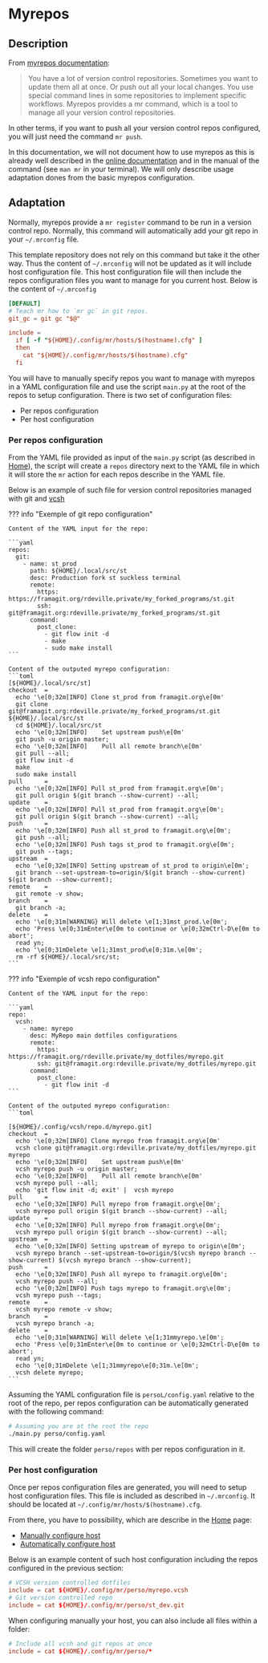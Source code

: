 # Myrepos

## Description

From [myrepos documentation][myrepos_doc]:

> You have a lot of version control repositories. Sometimes you want to update
> them all at once. Or push out all your local changes. You use special command
> lines in some repositories to implement specific workflows. Myrepos provides a
> mr command, which is a tool to manage all your version control repositories.

In other terms, if you want to push all your version control repos configured,
you will just need the command `mr push`.

In this documentation, we will not document how to use myrepos as this is already
well described in the [online documentation][myrepos_doc] and in the manual of
the command (see `man mr` in your terminal). We will only describe usage
adaptation dones from the basic myrepos configuration.

## Adaptation

Normally, myrepos provide a `mr register` command to be run in a version control
repo. Normally, this command will automatically add your git repo in your
`~/.mrconfig` file.

This template repository does not rely on this command but take it the other
way. Thus the content of `~/.mrconfig` will not be updated as it will include
host configuration file. This host configuration file will then include the
repos configuration files you want to manage for you current host. Below is the
content of `~/.mrconfig`

```toml
[DEFAULT]
# Teach mr how to `mr gc` in git repos.
git_gc = git gc "$@"

include =
  if [ -f "${HOME}/.config/mr/hosts/$(hostname).cfg" ]
  then
    cat "${HOME}/.config/mr/hosts/$(hostname).cfg"
  fi
```

You will have to manually specify repos you want to manage with myrepos in
a YAML configuration file and use the script `main.py` at the root of the repos
to setup configuration. There is two set of configuration files:

  * Per repos configuration
  * Per host configuration

### Per repos configuration

From the YAML file provided as input of the `main.py` script (as described in
[Home][home]), the script will create a `repos` directory next to the YAML file
in which it will store the `mr` action for each repos describe in the YAML file.

Below is an example of such file for version control repositories managed with
git and [vcsh]


??? info "Exemple of git repo configuration"

    Content of the YAML input for the repo:

    ```yaml
    repos:
      git:
        - name: st_prod
          path: ${HOME}/.local/src/st
          desc: Production fork st suckless terminal
          remote:
            https: https://framagit.org/rdeville.private/my_forked_programs/st.git
            ssh: git@framagit.org:rdeville.private/my_forked_programs/st.git
          command:
            post_clone:
              - git flow init -d
              - make
              - sudo make install
    ```

    Content of the outputed myrepo configuration:
    ```toml
    [${HOME}/.local/src/st]
    checkout  =
      echo '\e[0;32m[INFO] Clone st_prod from framagit.org\e[0m'
      git clone git@framagit.org:rdeville.private/my_forked_programs/st.git ${HOME}/.local/src/st
      cd ${HOME}/.local/src/st
      echo '\e[0;32m[INFO]    Set upstream push\e[0m'
      git push -u origin master;
      echo '\e[0;32m[INFO]    Pull all remote branch\e[0m'
      git pull --all;
      git flow init -d
      make
      sudo make install
    pull      =
      echo '\e[0;32m[INFO] Pull st_prod from framagit.org\e[0m';
      git pull origin $(git branch --show-current) --all;
    update    =
      echo '\e[0;32m[INFO] Pull st_prod from framagit.org\e[0m';
      git pull origin $(git branch --show-current) --all;
    push      =
      echo '\e[0;32m[INFO] Push all st_prod to framagit.org\e[0m';
      git push --all;
      echo '\e[0;32m[INFO] Push tags st_prod to framagit.org\e[0m';
      git push --tags;
    upstream  =
      echo '\e[0;32m[INFO] Setting upstream of st_prod to origin\e[0m';
      git branch --set-upstream-to=origin/$(git branch --show-current) $(git branch --show-current);
    remote    =
      git remote -v show;
    branch    =
      git branch -a;
    delete    =
      echo '\e[0;31m[WARNING} Will delete \e[1;31mst_prod.\e[0m';
      echo 'Press \e[0;31mEnter\e[0m to continue or \e[0;32mCtrl-D\e[0m to abort';
      read yn;
      echo '\e[0;31mDelete \e[1;31mst_prod\e[0;31m.\e[0m';
      rm -rf ${HOME}/.local/src/st;
    ```

??? info "Exemple of vcsh repo configuration"


    Content of the YAML input for the repo:

    ```yaml
    repo:
      vcsh:
        - name: myrepo
          desc: MyRepo main dotfiles configurations
          remote:
            https: https://framagit.org/rdeville.private/my_dotfiles/myrepo.git
            ssh: git@framagit.org:rdeville.private/my_dotfiles/myrepo.git
          command:
            post_clone:
              - git flow init -d
    ```

    Content of the outputed myrepo configuration:
    ```toml

    [${HOME}/.config/vcsh/repo.d/myrepo.git]
    checkout  =
      echo '\e[0;32m[INFO] Clone myrepo from framagit.org\e[0m'
      vcsh clone git@framagit.org:rdeville.private/my_dotfiles/myrepo.git myrepo
      echo '\e[0;32m[INFO]    Set upstream push\e[0m'
      vcsh myrepo push -u origin master;
      echo '\e[0;32m[INFO]    Pull all remote branch\e[0m'
      vcsh myrepo pull --all;
      echo 'git flow init -d; exit' |  vcsh myrepo
    pull      =
      echo '\e[0;32m[INFO] Pull myrepo from framagit.org\e[0m';
      vcsh myrepo pull origin $(git branch --show-current) --all;
    update    =
      echo '\e[0;32m[INFO] Pull myrepo from framagit.org\e[0m';
      vcsh myrepo pull origin $(git branch --show-current) --all;
    upstream  =
      echo '\e[0;32m[INFO] Setting upstream of myrepo to origin\e[0m';
      vcsh myrepo branch --set-upstream-to=origin/$(vcsh myrepo branch --show-current) $(vcsh myrepo branch --show-current);
    push      =
      echo '\e[0;32m[INFO] Push all myrepo to framagit.org\e[0m';
      vcsh myrepo push --all;
      echo '\e[0;32m[INFO] Push tags myrepo to framagit.org\e[0m';
      vcsh myrepo push --tags;
    remote    =
      vcsh myrepo remote -v show;
    branch    =
      vcsh myrepo branch -a;
    delete    =
      echo '\e[0;31m[WARNING] Will delete \e[1;31mmyrepo.\e[0m';
      echo 'Press \e[0;31mEnter\e[0m to continue or \e[0;32mCtrl-D\e[0m to abort';
      read yn;
      echo '\e[0;31mDelete \e[1;31mmyrepo\e[0;31m.\e[0m';
      vcsh delete myrepo;
    ```

Assuming the YAML configuration file is `persoL/config.yaml` relative to the
root of the repo, per repos configuration can be automatically generated with
the following command:

```bash
# Assuming you are at the root the repo
./main.py perso/config.yaml
```

This will create the folder `perso/repos` with per repos configuration in it.

### Per host configuration

Once per repos configuration files are generated, you will need to setup host
configuration files. This file is included as described in `~/.mrconfig`. It
should be located at `~/.config/mr/hosts/$(hostname).cfg`.

From there, you have to possibility, which are describe in the [Home][home]
page:

  * [Manually configure host][manual_host_config]
  * [Automatically configure host][auto_host_config]

Below is an example content of such host configuration including the repos
configured in the previous section:

```toml
# VCSH version controlled dotfiles
include = cat ${HOME}/.config/mr/perso/myrepo.vcsh
# Git version controlled repo
include = cat ${HOME}/.config/mr/perso/st_dev.git
```

When configuring manually your host, you can also include all files within a
folder:

```toml
# Include all vcsh and git repos at once
include = cat ${HOME}/.config/mr/perso/*
```

[myrepos_doc]: https://myrepos.branchable.com/
[home]: /index.html
[vcsh]: https://github.com/RichiH/vcsh
[manual_host_config]: /index.html#manually-configure-host
[auto_host_config]: /index.html#automatically-configure-host
